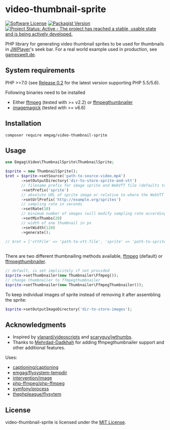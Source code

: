 # video-thumbnail-sprite

[![Software License](https://img.shields.io/badge/license-MIT-brightgreen.svg?style=flat-square)](LICENSE)
[![Packagist Version](https://img.shields.io/packagist/v/emgag/video-thumbnail-sprite.svg?style=flat-square)](https://packagist.org/packages/emgag/video-thumbnail-sprite)
[![Project Status: Active - The project has reached a stable, usable state and is being actively developed.](http://www.repostatus.org/badges/0.1.0/active.svg)](http://www.repostatus.org/#active)

PHP library for generating video thumbnail sprites to be used for thumbnails in [JWPlayer](https://support.jwplayer.com/customer/portal/articles/1407439-adding-preview-thumbnails)'s seek bar. For a real world example used in production, see [gameswelt.de](http://www.gameswelt.de/the-witcher-3-wild-hunt/test/multipler-rollenspielorgasmus,238958).

## System requirements

PHP >=7.0 (see [Release 0.2](https://github.com/emgag/video-thumbnail-sprite/tree/v0.2) for the latest version supporting PHP 5.5/5.6).

Following binaries need to be installed

* Either [ffmpeg](http://www.ffmpeg.org/download.html) (tested with >= v2.2) or [ffmpegthumbnailer](https://github.com/dirkvdb/ffmpegthumbnailer)
* [imagemagick](http://www.imagemagick.org/script/binary-releases.php) (tested with >= v6.6)

## Installation

```
composer require emgag/video-thumbnail-sprite
```

## Usage


```PHP
use Emgag\Video\ThumbnailSprite\ThumbnailSprite;

$sprite = new ThumbnailSprite();
$ret = $sprite->setSource('path-to-source-video.mp4')
       ->setOutputDirectory('dir-to-store-sprite-and-vtt')
       // filename prefix for image sprite and WebVTT file (defaults to "sprite", resulting in "sprite.jpg" and "sprite.vtt")
       ->setPrefix('sprite') 
       // absolute URL of sprite image or relative to where the WebVTT file is stored
       ->setUrlPrefix('http://example.org/sprites')
       // sampling rate in seconds 
       ->setRate(10) 
       // minimum number of images (will modify sampling rate accordingly if it would result in fewer images than this)
       ->setMinThumbs(20)
       // width of one thumbnail in px 
       ->setWidth(120) 
       ->generate();
       
// $ret = ['vttFile' => 'path-to-vtt-file', 'sprite' => 'path-to-sprite-file'] 
       
```

There are two different thumbnailing methods available, [ffmpeg](http://www.ffmpeg.org/download.html) (default) or [ffmpegthumbnailer](https://github.com/dirkvdb/ffmpegthumbnailer). 

```PHP
// default, is set implicitely if not provided
$sprite->setThumbnailer(new Thumbnailer\Ffmpeg());
// change thumbnailer to ffmpegthumbnailer
$sprite->setThumbnailer(new Thumbnailer\FfmpegThumbnailer());
```

To keep individual images of sprite instead of removing it after assembling the sprite: 

```PHP
$sprite->setOutputImageDirectory('dir-to-store-images');
```

## Acknowledgments

* Inspired by [vlanard/videoscripts](https://github.com/vlanard/videoscripts) and [scaryguy/jwthumbs](https://github.com/scaryguy/jwthumbs).
* Thanks to [Mehrdad-Dadkhah](https://github.com/Mehrdad-Dadkhah) for adding ffmpegthumbnailer support and other additional features.

Uses:

* [captioning/captioning](https://github.com/captioning/captioning)
* [emgag/flysystem-tempdir](https://github.com/emgag/flysystem-tempdir)
* [intervention/image](https://github.com/Intervention/image)
* [php-ffmpeg/php-ffmpeg](https://github.com/PHP-FFMpeg/PHP-FFMpeg)
* [symfony/process](https://github.com/symfony/Process)
* [thephpleague/flysytem](https://github.com/thephpleague/flysystem)

## License

video-thumbnail-sprite is licensed under the [MIT License](http://opensource.org/licenses/MIT).
